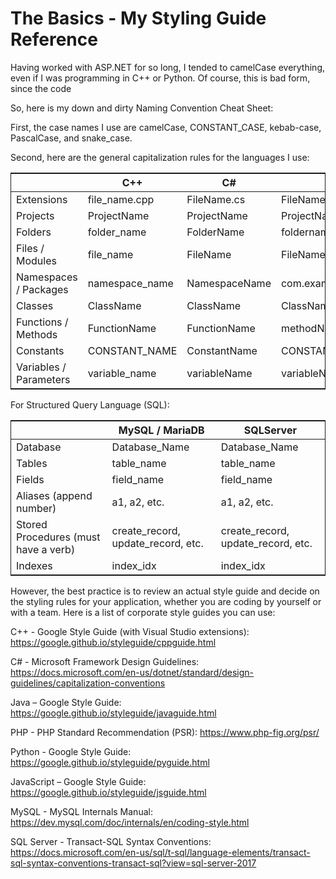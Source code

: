 # The Basics - My Styling Guide Reference
<p>Having worked with ASP.NET for so long, I tended to camelCase everything, even if I was programming in C++ or Python. Of course, this is bad form, since the code </p>
<p>So, here is my down and dirty Naming Convention Cheat Sheet:</p>
<p>First, the case names I use are camelCase, CONSTANT_CASE, kebab-case, PascalCase, and snake_case.</p>
<p>Second, here are the general capitalization rules for the languages I use:</p>
<table style="border-collapse: collapse; border: 1px solid;">
<thead>
<tr>
<th></th>
<th>C++</th>
<th>C#</th>
<th>Java</th>
<th>PHP</th>
<th>Python</th>
<th>JavaScript</th>
</tr>
</thead>
<tbody>
<tr>
<td>Extensions</td>
<td>file_name.cpp</td>
<td>FileName.cs</td>
<td>FileName.java</td>
<td>FileName.php</td>
<td>file_name.py</td>
<td>file-name.js</td>
</tr>
<tr>
<td>Projects</td>
<td>ProjectName</td>
<td>ProjectName</td>
<td>ProjectName</td>
<td>ProjectName</td>
<td>ProjectName</td>
<td>ProjectName</td>
</tr>
<tr>
<td>Folders</td>
<td>folder_name</td>
<td>FolderName</td>
<td>foldername</td>
<td>FolderName</td>
<td>folder_name</td>
<td>folder-name</td>
</tr>
<tr>
<td>Files / Modules</td>
<td>file_name</td>
<td>FileName</td>
<td>FileName</td>
<td>FileName</td>
<td>module_name</td>
<td>file-name</td>
</tr>
<tr>
<td>Namespaces / Packages</td>
<td>namespace_name</td>
<td>NamespaceName</td>
<td>com.example.packagename</td>
<td>NamespaceName</td>
<td>package_name</td>
<td>com.example.packageName</td>
</tr>
<tr>
<td>Classes</td>
<td>ClassName</td>
<td>ClassName</td>
<td>ClassName</td>
<td>ClassName</td>
<td>ClassName</td>
<td>ClassName</td>
</tr>
<tr>
<td>Functions / Methods</td>
<td>FunctionName</td>
<td>FunctionName</td>
<td>methodName</td>
<td>methodName</td>
<td>function_name
method_name</td>
<td>methodName</td>
</tr>
<tr>
<td>Constants</td>
<td>CONSTANT_NAME</td>
<td>ConstantName</td>
<td>CONSTANT_NAME</td>
<td>CONSTANT_NAME</td>
<td>CONSTANT_NAME</td>
<td>CONSTANT_NAME</td>
</tr>
<tr>
<td>Variables / Parameters</td>
<td>variable_name</td>
<td>variableName</td>
<td>variableName</td>
<td>$variableName</td>
<td>variable_name</td>
<td>variableName</td>
</tr>
</tbody>
</table>
<p>For Structured Query Language (SQL):</p>
<table style="border-collapse: collapse; border: 1px solid;">
<thead>
<tr>
<th></th>
<th>MySQL / MariaDB</th>
<th>SQLServer</th>
</tr>
</thead>
<tbody>
<tr>
<td>Database</td>
<td>Database_Name</td>
<td>Database_Name</td>
</tr>
<tr>
<td>Tables</td>
<td>table_name</td>
<td>table_name</td>
</tr>
<tr>
<td>Fields</td>
<td>field_name</td>
<td>field_name</td>
</tr>
<tr>
<td>Aliases (append number)</td>
<td>a1, a2, etc.</td>
<td>a1, a2, etc.</td>
</tr>
<tr>
<td>Stored Procedures (must have a verb)</td>
<td>create_record, update_record, etc.</td>
<td>create_record, update_record, etc.</td>
</tr>
<tr>
<td>Indexes</td>
<td>index_idx</td>
<td>index_idx</td>
</tr>
</tbody>
</table>
<p>However, the best practice is to review an actual style guide and decide on the styling rules for your application, whether you are coding by yourself or with a team. Here is a list of corporate style guides you can use:</p>
<p>C++ - Google Style Guide (with Visual Studio extensions): <a href="https://google.github.io/styleguide/cppguide.html" title="Google Style Guide">https://google.github.io/styleguide/cppguide.html</a></p>
<p>C# - Microsoft Framework Design Guidelines: <a href="https://docs.microsoft.com/en-us/dotnet/standard/design-guidelines/capitalization-conventions" title="Microsoft Framework Design Guidelines">https://docs.microsoft.com/en-us/dotnet/standard/design-guidelines/capitalization-conventions</a></p>
<p>Java – Google Style Guide: <a href="https://google.github.io/styleguide/javaguide.html" title="Google Style Guide">https://google.github.io/styleguide/javaguide.html</a></p>
<p>PHP - PHP Standard Recommendation (PSR): <a href="https://www.php-fig.org/psr/" title="PHP Standard Recommendation (PSR)">https://www.php-fig.org/psr/</a></p>
<p>Python - Google Style Guide: <a href="https://google.github.io/styleguide/pyguide.html" title="Google Style Guide">https://google.github.io/styleguide/pyguide.html</a></p>
<p>JavaScript – Google Style Guide: <a href="https://google.github.io/styleguide/jsguide.html" title="Google Style Guide">https://google.github.io/styleguide/jsguide.html</a></p>
<p>MySQL - MySQL Internals Manual: <a href="https://dev.mysql.com/doc/internals/en/coding-style.html" title="MySQL Internals Manual">https://dev.mysql.com/doc/internals/en/coding-style.html</a></p>
<p>SQL Server - Transact-SQL Syntax Conventions: <a href="https://docs.microsoft.com/en-us/sql/t-sql/language-elements/transact-sql-syntax-conventions-transact-sql?view=sql-server-2017" title="Transact-SQL Syntax Conventions">https://docs.microsoft.com/en-us/sql/t-sql/language-elements/transact-sql-syntax-conventions-transact-sql?view=sql-server-2017</a></p>
